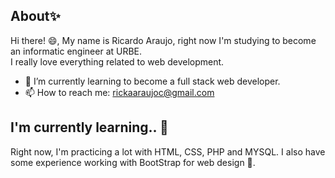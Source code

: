 <h2>About✨</h2>

Hi there! 😄,
My name is Ricardo Araujo, right now I'm studying to become an informatic engineer at URBE. <br>
I really love everything related to web development.

- 🌱 I’m currently learning to become a full stack web developer.
- 📫 How to reach me: rickaaraujoc@gmail.com

<h2>I'm currently learning.. 📖</h2>

Right now, I'm practicing a lot with HTML, CSS, PHP and MYSQL. I also have some experience working with BootStrap for web design 👀.
